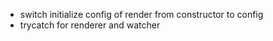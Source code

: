 - switch initialize config of render from constructor to config
- trycatch for renderer and watcher
